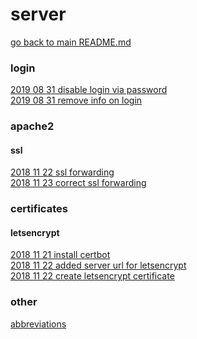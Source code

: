 # server

[go back to main README.md](../README.md)


### login

[2019 08 31 disable login via password](../log/2019_08_31_001__disable_login_via_password.md) \
[2019 08 31 remove info on login](../log/2019_08_31_002__remove_info_on_login.md)


### apache2

#### ssl
[2018 11 22 ssl forwarding](../log/2018_11_22_001__added_ssl_forwarding.md) \
[2018 11 23 correct ssl forwarding](../log/2018_11_23_001__correct_forwarding.md)


### certificates

#### letsencrypt
[2018 11 21 install certbot](../log/2018_11_21__install_certbot_for_letsencrypt.md) \
[2018 11 22 added server url for letsencrypt](../log/2018_11_22_004__added_server_url_for_letsencrypt.md) \
[2018 11 22 create letsencrypt certificate](../log/2018_11_22_005__create_letsencrypt_certificate.md)


### other
[abbreviations](../log/abbreviations.md)

